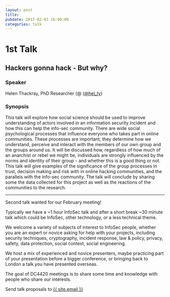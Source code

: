 ```yaml
---
layout: post
title: 
pubdate: 2017-02-03 16:00:00
categories: talk
---
```


# 1st Talk

##  Hackers gonna hack - But why?

### Speaker

Helen Thackray, PhD Researcher (@ ([@hel_ty](https://twitter.com/hel_ty))

### Synopsis

This talk will explore how social science should be used to improve understanding of actors involved in an information 
security incident and how this can help the info-sec community. There are wide social psychological processes that 
influence everyone who takes part in online communities. These processes are important; they determine how we understand, 
perceive and interact with the members of our own group and the groups around us. It will be discussed how, regardless 
of how much of an anarchist or rebel we might be, individuals are strongly influenced by the norms and identity of their 
group - and whether this is a good thing or not. This talk will give examples of the significance of the group processes 
in trust, decision making and risk with in online hacking communities, and the parallels with the info-sec community. 
The talk will conclude by sharing some the data collected for this project as well as the reactions of the communities 
to the research. 

<hr>

Second talk wanted for our February meeting!

Typically we have a ~1 hour InfoSec talk and after a short break ~30 minute talk which could be InfoSec, other technology, or a less technical theme.

We welcome a variety of subjects of interest to InfoSec people, whether you are an expert or novice asking for help with your projects, including security techniques, cryptography, incident response, law & policy, privacy, safety, data protection, social context, social engineering.

We host a mix of experienced and novice presenters, maybe practicing part of your presentation before a bigger conference, or bringing back to London a talk you have presented overseas.

The goal of DC4420 meetings is to share some time and knowledge with people who share our interests.

Send talk proposals to <a href="mailto:{{ site.email }}">{{ site.email }}</a>

